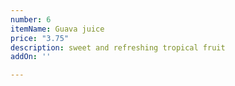 ```yaml
---
number: 6
itemName: Guava juice
price: "3.75"
description: sweet and refreshing tropical fruit
addOn: ''

---
```

